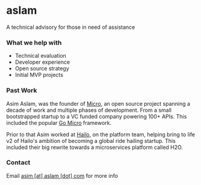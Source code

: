 # aslam

A technical advisory for those in need of assistance

### What we help with

- Technical evaluation
- Developer experience
- Open source strategy
- Initial MVP projects

### Past Work

Asim Aslam, was the founder of [Micro](https://micro.dev), an open source project spanning a decade of work 
and multiple phases of development. From a small bootstrapped startup to a VC funded company powering 100+ APIs.
This included the popular [Go Micro](https://go-micro.dev) framework.

Prior to that Asim worked at [Hailo](https://en.wikipedia.org/wiki/Hailo), on the platform team, helping bring to 
life v2 of Hailo's ambition of becoming a global ride hailing startup. This included their big rewrite towards a 
microservices platform called H2O.

### Contact

Email [asim [at] aslam [dot] com](mailto:asim@aslam.com) for more info
